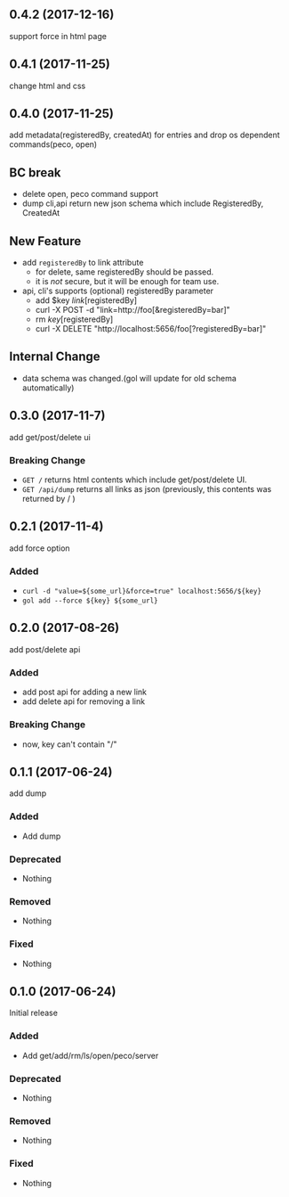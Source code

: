 ## 0.4.2 (2017-12-16)

support force in html page

## 0.4.1 (2017-11-25)

change html and css

## 0.4.0 (2017-11-25)

add metadata(registeredBy, createdAt) for entries and drop os dependent commands(peco, open)

## BC break

- delete open, peco command support
- dump cli,api return new json schema which include RegisteredBy, CreatedAt

## New Feature

- add `registeredBy` to link attribute
  - for delete, same registeredBy should be passed.
  - it is *not* secure, but it will be enough for team use.
- api, cli's supports (optional) registeredBy parameter
  - add $key $link [$registeredBy]
  - curl -X POST -d "link=http://foo[&registeredBy=bar]"
  - rm $key [$registeredBy]
  - curl -X DELETE "http://localhost:5656/foo[?registeredBy=bar]"

## Internal Change

- data schema was changed.(gol will update for old schema automatically)

## 0.3.0 (2017-11-7)

add get/post/delete ui

### Breaking Change

- `GET /` returns html contents which include get/post/delete UI.
- `GET /api/dump` returns all links as json (previously, this contents was returned by / )

## 0.2.1 (2017-11-4)

add force option

### Added

- `curl -d "value=${some_url}&force=true" localhost:5656/${key}`
- `gol add --force ${key} ${some_url}`

## 0.2.0 (2017-08-26)

add post/delete api

### Added

- add post api for adding a new link
- add delete api for removing a link

### Breaking Change

- now, key can't contain "/"

## 0.1.1 (2017-06-24)

add dump

### Added

- Add dump

### Deprecated

- Nothing

### Removed

- Nothing

### Fixed

- Nothing

## 0.1.0 (2017-06-24)

Initial release

### Added

- Add get/add/rm/ls/open/peco/server

### Deprecated

- Nothing

### Removed

- Nothing

### Fixed

- Nothing
